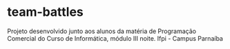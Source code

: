 # team-battles
Projeto desenvolvido junto aos alunos da matéria de Programação Comercial do Curso de Informática, módulo III noite. Ifpi - Campus Parnaíba
 
